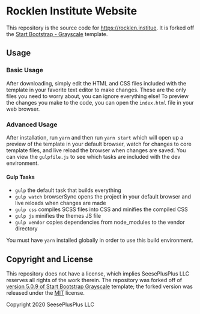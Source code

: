 # Rocklen Institute Website

This repository is the source code for https://rocklen.institue. It is forked off the [Start Bootstrap - Grayscale](https://startbootstrap.com/template-overviews/grayscale/) template.

## Usage

### Basic Usage

After downloading, simply edit the HTML and CSS files included with the template in your favorite text editor to make changes. These are the only files you need to worry about, you can ignore everything else! To preview the changes you make to the code, you can open the `index.html` file in your web browser.

### Advanced Usage

After installation, run `yarn` and then run `yarn start` which will open up a preview of the template in your default browser, watch for changes to core template files, and live reload the browser when changes are saved. You can view the `gulpfile.js` to see which tasks are included with the dev environment.

#### Gulp Tasks

- `gulp` the default task that builds everything
- `gulp watch` browserSync opens the project in your default browser and live reloads when changes are made
- `gulp css` compiles SCSS files into CSS and minifies the compiled CSS
- `gulp js` minifies the themes JS file
- `gulp vendor` copies dependencies from node_modules to the vendor directory

You must have `yarn` installed globally in order to use this build environment.

## Copyright and License

This repository does not have a license, which implies SeesePlusPlus LLC reserves all rights of the work therein. The repository was forked off of [version 5.0.9 of Start Bootstrap Grayscale](https://github.com/BlackrockDigital/startbootstrap-grayscale/releases/tag/v5.0.9) template; the forked version was released under the [MIT](https://github.com/BlackrockDigital/startbootstrap-grayscale/blob/e9e86f489b093e96de5c23609fd2226dcb12c85a/LICENSE) license.

Copyright 2020 SeesePlusPlus LLC
